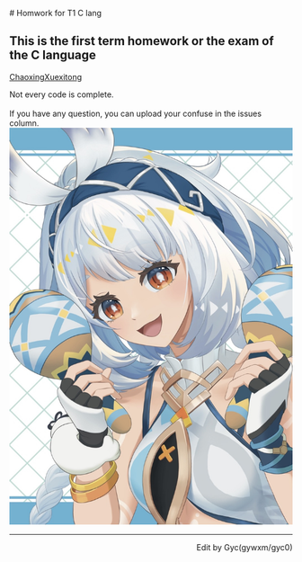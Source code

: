   \# Homwork for T1 C lang
## This is the first term homework or the exam of the C language  
[ChaoxingXuexitong](http://xuexi365.net/ "学习是一种信仰")

Not every code is complete.<br>
<br>
If you have any question, you can upload your confuse in the issues column.<br>
![](/img/122097879_p0.jpg#pic_center=x600)

***

<p align="right">Edit by Gyc(gywxm/gyc0)</p>
